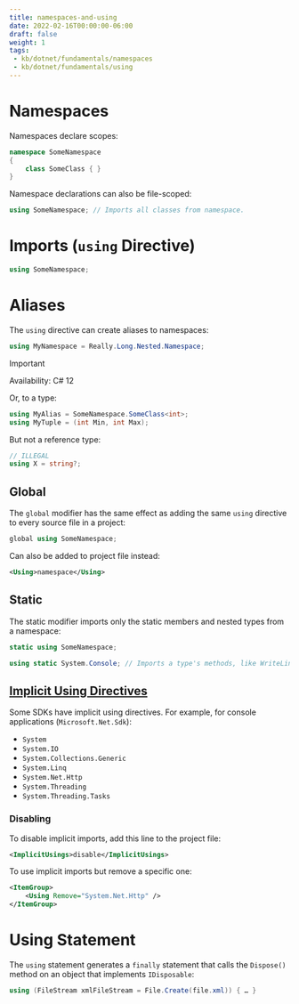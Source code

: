 ```yaml
---
title: namespaces-and-using
date: 2022-02-16T00:00:00-06:00
draft: false
weight: 1
tags:
 - kb/dotnet/fundamentals/namespaces
 - kb/dotnet/fundamentals/using
---
```


# Namespaces
Namespaces declare scopes:
```cs
namespace SomeNamespace 
{
	class SomeClass { }
}
```

Namespace declarations can also be file-scoped:
```cs
using SomeNamespace; // Imports all classes from namespace.
```

# Imports (`using` Directive)
```cs
using SomeNamespace;
```

# Aliases
The `using` directive can create aliases to namespaces:
```cs
using MyNamespace = Really.Long.Nested.Namespace;
```

> [!IMPORTANT]
> Availability: C# 12

Or, to a type:
```cs
using MyAlias = SomeNamespace.SomeClass<int>;
using MyTuple = (int Min, int Max);
```

But not a reference type:
```cs
// ILLEGAL
using X = string?;
```

## Global
The `global` modifier has the same effect as adding the same `using` directive to every source file in a project:
```cs
global using SomeNamespace;
```

Can also be added to project file instead:
```xml
<Using>namespace</Using>
```

## Static
The static modifier imports only the static members and nested types from a namespace:
```cs
static using SomeNamespace;
```

```cs
using static System.Console; // Imports a type's methods, like WriteLine.
```

## [Implicit Using Directives](https://learn.microsoft.com/en-us/dotnet/core/project-sdk/overview#implicit-using-directives)
Some SDKs have implicit using directives. For example, for console applications (`Microsoft.Net.Sdk`):
- `System`
- `System.IO`
- `System.Collections.Generic`
- `System.Linq`
- `System.Net.Http`
- `System.Threading`
- `System.Threading.Tasks`

### Disabling
To disable implicit imports, add this line to the project file:
```xml
<ImplicitUsings>disable</ImplicitUsings>
```

To use implicit imports but remove a specific one:
```xml
<ItemGroup>
	<Using Remove="System.Net.Http" />
</ItemGroup>
```

# Using Statement
The `using` statement generates a `finally` statement that calls the `Dispose()` method on an object that implements `IDisposable`:
```cs
using (FileStream xmlFileStream = File.Create(file.xml)) { … }
```